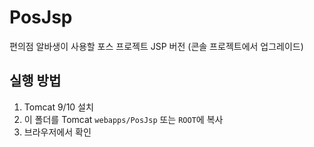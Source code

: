 # PosJsp
편의점 알바생이 사용할 포스 프로젝트 JSP 버전 (콘솔 프로젝트에서 업그레이드)

## 실행 방법
1. Tomcat 9/10 설치
2. 이 폴더를 Tomcat `webapps/PosJsp` 또는 `ROOT`에 복사
3. 브라우저에서 확인
